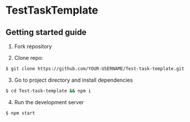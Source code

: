 # TestTaskTemplate

## Getting started guide

1.  Fork repository

2.  Clone repo:

```bash
$ git clone https://github.com/YOUR-USERNAME/Test-task-template.git
```

3.  Go to project directory and install dependencies

```bash
$ cd Test-task-template && npm i
```

4.  Run the development server

```bash
$ npm start
```
